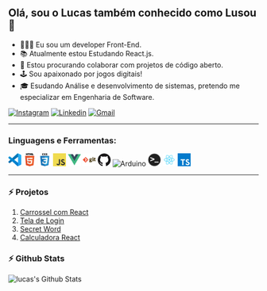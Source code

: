 ## Olá, sou o Lucas também conhecido como Lusou  👋

- 👨🏻‍💻 Eu sou um developer Front-End.
- 📚 Atualmente estou Estudando React.js.
- 👯 Estou procurando colaborar com projetos de código aberto.
- 🕹️ Sou apaixonado por jogos digitais! 
- 🎓 Esudando Análise e desenvolvimento de sistemas, pretendo me especializar em Engenharia de Software.


[![Instagram](https://img.shields.io/badge/-Instagram-purple?style=flat&logo=Instagram&logoColor=white)](https://www.instagram.com/luccashsouza/)
[![Linkedin](https://img.shields.io/badge/-LinkedIn-blue?style=flat&logo=Linkedin&logoColor=white)](https://www.linkedin.com/in/lucas-de-souza-a6199b193/)
[![Gmail](https://img.shields.io/badge/-Gmail-c14438?style=flat&logo=Gmail&logoColor=white)](mailto:luca.s.ouza@hotmail.com)

---

### Linguagens e Ferramentas:

<div class="display: flex; justify-content: space-between;">
    <img alt="Visual Studio Code" width="26px" src="https://raw.githubusercontent.com/github/explore/80688e429a7d4ef2fca1e82350fe8e3517d3494d/topics/visual-studio-code/visual-studio-code.png" />
    <img alt="HTML5" width="26px" src="https://raw.githubusercontent.com/github/explore/80688e429a7d4ef2fca1e82350fe8e3517d3494d/topics/html/html.png" />
    <img alt="CSS3" width="26px" src="https://raw.githubusercontent.com/github/explore/80688e429a7d4ef2fca1e82350fe8e3517d3494d/topics/css/css.png" />
    <img alt="JavaScript" width="26px" src="https://raw.githubusercontent.com/github/explore/80688e429a7d4ef2fca1e82350fe8e3517d3494d/topics/javascript/javascript.png" />
    <img alt="VUE" width="26px" src="https://raw.githubusercontent.com/github/explore/80688e429a7d4ef2fca1e82350fe8e3517d3494d/topics/vue/vue.png" />
    <img alt="Git" width="26px" src="https://raw.githubusercontent.com/github/explore/80688e429a7d4ef2fca1e82350fe8e3517d3494d/topics/git/git.png" />
    <img alt="GitHub" width="26px" src="https://raw.githubusercontent.com/github/explore/78df643247d429f6cc873026c0622819ad797942/topics/github/github.png" />
    <img alt="Arduino" height="26px" src="https://github.com/kaeiel/kaeiel/blob/master/img/Arduino_Logo.svg">
    <img alt="Terminal" width="26px" src="https://raw.githubusercontent.com/github/explore/80688e429a7d4ef2fca1e82350fe8e3517d3494d/topics/terminal/terminal.png" />
    <img alt="React" width="26px" src="https://raw.githubusercontent.com/github/explore/80688e429a7d4ef2fca1e82350fe8e3517d3494d/topics/react/react.png" />
     <img alt="TypeScript" width="26px" src="https://raw.githubusercontent.com/github/explore/80688e429a7d4ef2fca1e82350fe8e3517d3494d/topics/typescript/typescript.png"/>
    
<div> 
    
---
    
### :zap: Projetos 
<!--START_SECTION:activity-->
1. [Carrossel com React](https://lucashenriquesouza.github.io/Carrossel-React/)
2. [Tela de Login](https://lucashenriquesouza.github.io/tela-login/)
3. [Secret Word](https://lucashenriquesouza.github.io/secretword/)
4. [Calculadora React](https://lucashenriquesouza.github.io/Calculadora/)
<!--END_SECTION:activity-->
    
 ### :zap: Github Stats
<img align="left" alt="lucas's Github Stats" src="https://github-readme-stats-eight-silk.vercel.app/api?username=lucashenriquesouza&theme=vue-dark&show_icons=true&hide_border=true" />
    
